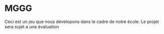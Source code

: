 # MGGG
Ceci est un jeu que nous dévelopons dans le cadre de notre école. Le projet sera sujet a une évaluation
